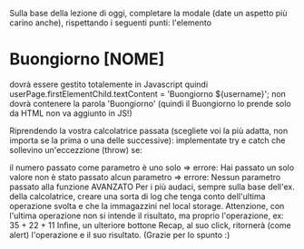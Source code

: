 Sulla base della lezione di oggi, completare la modale (date un aspetto più carino anche), rispettando i seguenti punti: l'elemento <h1>Buongiorno [NOME]</h1> dovrà essere gestito totalemente in Javascript quindi userPage.firstElementChild.textContent = 'Buongiorno ${username}'; non dovrà contenere la parola 'Buongiorno' (quindi il Buongiorno lo prende solo da HTML non va aggiunto in JS!)

Riprendendo la vostra calcolatrice passata (scegliete voi la più adatta, non importa se la prima o una delle successive): implementate try e catch che sollevino un'eccezzione (throw) se:

il numero passato come parametro è uno solo => errore: Hai passato un solo valore
non è stato passato alcun parametro => errore: Nessun parametro passato alla funzione
AVANZATO
Per i più audaci, sempre sulla base dell'ex. della calcolatrice, creare una sorta di log che tenga conto dell'ultima operazione svolta e che la immagazzini nel local storage. Attenzione, con l'ultima operazione non si intende il risultato, ma proprio l'operazione, ex: 35 + 22 + 11 Infine, un ulteriore bottone Recap, al suo click, ritornerà (come alert) l'operazione e il suo risultato. (Grazie per lo spunto :)